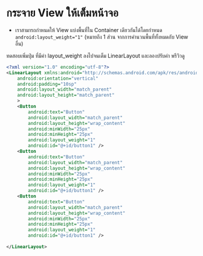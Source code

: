 
# กระจาย View ให้เต็มหน้าจอ

- เราสามารถกำหนดให้ View แบ่งพื้นที่ใน Container เดียวกันได้โดยกำหนด `android:layout_weight="1"` (หมายถึง 1 ส่วน จากการคำนวนพื้นที่ทั้งหมดกับ View อื่น)

ทดสอบเพิ่มปุ่ม ที่มีค่า layout_weight ลงไปจนเต็ม LinearLayout และลองปรับค่า พรีวิวดู

```xml
<?xml version="1.0" encoding="utf-8"?>
<LinearLayout xmlns:android="http://schemas.android.com/apk/res/android"
    android:orientation="vertical"
    android:padding="10sp"
    android:layout_width="match_parent"
    android:layout_height="match_parent"
    >
	<Button
		android:text="Button"
		android:layout_width="match_parent"
		android:layout_height="wrap_content"
		android:minWidth="25px"
		android:minHeight="25px"
		android:layout_weight="1"
		android:id="@+id/button1" />
	<Button
		android:text="Button"
		android:layout_width="match_parent"
		android:layout_height="wrap_content"
		android:minWidth="25px"
		android:minHeight="25px"
		android:layout_weight="1"
		android:id="@+id/button1" />
	<Button
		android:text="Button"
		android:layout_width="match_parent"
		android:layout_height="wrap_content"
		android:minWidth="25px"
		android:minHeight="25px"
		android:layout_weight="1"
		android:id="@+id/button1" />
	
</LinearLayout>

```